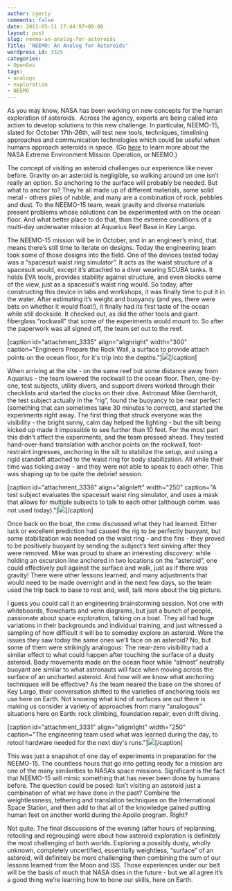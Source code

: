 ```yaml
---
author: cgerty
comments: false
date: 2011-05-11 17:44:07+00:00
layout: post
slug: neemo-an-analog-for-asteroids
Title: 'NEEMO: An Analog for Asteroids'
wordpress_id: 3325
categories:
- OpenGov
tags:
- analogs
- exploration
- NEEMO
---
```


As you may know, NASA has been working on new concepts for the human exploration of asteroids.  Across the agency, experts are being called into action to develop solutions to this new challenge. In particular, NEEMO-15, slated for October 17th-26th, will test new tools, techniques, timelining approaches and communication technologies which could be useful when humans approach asteroids in space. (Go [here](http://www.nasa.gov/mission_pages/NEEMO/index.html) to learn more about the NASA Extreme Environment Mission Operation, or NEEMO.)

The concept of visiting an asteroid challenges our experience like never before. Gravity on an asteroid is negligible, so walking around on one isn’t really an option. So anchoring to the surface will probably be needed. But what to anchor to? They’re all made up of different materials, some solid metal - others piles of rubble, and many are a combination of rock, pebbles and dust. To the NEEMO-15 team, weak gravity and diverse materials present problems whose solutions can be experimented with on the ocean floor. And what better place to do that, than the extreme conditions of a multi-day underwater mission at Aquarius Reef Base in Key Largo.

The NEEMO-15 mission will be in October, and in an engineer’s mind, that means there’s still time to iterate on designs. Today the engineering team took some of those designs into the field. One of the devices tested today was a “spacesuit waist ring simulator”. It acts as the waist structure of a spacesuit would, except it’s attached to a diver wearing SCUBA tanks. It holds EVA tools, provides stability against structure, and even blocks some of the view, just as a spacesuit’s waist ring would. So today, after constructing this device in labs and workshops, it was finally time to put it in the water. After estimating it’s weight and buoyancy (and yes, there were bets on whether it would float!), it finally had its first taste of the ocean while still dockside. It checked out, as did the other tools and giant fiberglass “rockwall” that some of the experiments would mount to. So after the paperwork was all signed off, the team set out to the reef.

[caption id="attachment_3335" align="alignright" width="300" caption="Engineers Prepare the Rock Wall, a surface to provide attach points on the ocean floor, for it's trip into the depths."][![](http://open.nasa.gov/wp-content/uploads/2011/05/GEDC0072_small.jpg)](http://open.nasa.gov/wp-content/uploads/2011/05/GEDC0072_small.jpg)[/caption]

When arriving at the site - on the same reef but some distance away from Aquarius - the team lowered the rockwall to the ocean floor. Then, one-by-one, test subjects, utility divers, and support divers worked through their checklists and started the clocks on their dive. Astronaut Mike Gernhardt, the test subject actually in the “rig”, found the buoyancy to be near perfect (something that can sometimes take 30 minutes to correct), and started the experiments right away. The first thing that struck everyone was the visibility - the bright sunny, calm day helped the lighting - but the silt being kicked up made it impossible to see further than 10 feet. For the most part this didn’t affect the experiments, and the team pressed ahead. They tested hand-over-hand translation with anchor points on the rockwall, foot-restraint ingresses, anchoring in the silt to stabilize the setup, and using a rigid standoff attached to the waist ring for body stabilization. All while their time was ticking away - and they were not able to speak to each other. This was shaping up to be quite the debrief session.

[caption id="attachment_3336" align="alignleft" width="250" caption="A test subject evaluates the spacesuit waist ring simulator, and uses a mask that allows for multiple subjects to talk to each other (although comm. was not used today)."][![](http://open.nasa.gov/wp-content/uploads/2011/05/GEDC0042_small.jpg)](http://open.nasa.gov/wp-content/uploads/2011/05/GEDC0042_small.jpg)[/caption]

Once back on the boat, the crew discussed what they had learned. Either luck or excellent prediction had caused the rig to be perfectly buoyant, but some stabilization was needed on the waist ring - and the fins - they proved to be positively buoyant by sending the subject’s feet sinking after they were removed. Mike was proud to share an interesting discovery: while holding an excursion line anchored in two locations on the “asteroid”, one could effectively pull against the surface and walk, just as if there was gravity! There were other lessons learned, and many adjustments that would need to be made overnight and in the next few days, so the team used the trip back to base to rest and, well, talk more about the big picture.

I guess you could call it an engineering brainstorming session. Not one with whiteboards, flowcharts and venn diagrams, but just a bunch of people, passionate about space exploration, talking on a boat. They all had huge variations in their backgrounds and individual training, and just witnessed a sampling of how difficult it will be to someday explore an asteroid. Were the issues they saw today the same ones we’ll face on an asteroid? No, but some of them were strikingly analogous: The near-zero visibility had a similar effect to what could happen after touching the surface of a dusty asteroid. Body movements made on the ocean floor while “almost” neutrally buoyant are similar to what astronauts will face when moving across the surface of an uncharted asteroid. And how will we know what anchoring techniques will be effective? As the team neared the base on the shores of Key Largo, their conversation shifted to the varieties of anchoring tools we use here on Earth. Not knowing what kind of surfaces are out there is making us consider a variety of approaches from many “analogous” situations here on Earth: rock climbing, foundation repair, even drift diving.

[caption id="attachment_3331" align="alignright" width="250" caption="The engineering team used what was learned during the day, to retool hardware needed for the next day's runs."][![](http://open.nasa.gov/wp-content/uploads/2011/05/photo_small.jpg)](http://open.nasa.gov/wp-content/uploads/2011/05/photo_small.jpg)[/caption]

This was just a snapshot of one day of experiments in preparation for the NEEMO-15. The countless hours that go into getting ready for a mission are one of the many similarities to NASA’s space missions. Significant is the fact that NEEMO-15 will mimic something that has never been done by humans before. The question could be posed: Isn’t visiting an asteroid just a combination of what we have done in the past? Combine the weightlessness, tethering and translation techniques on the International Space Station, and then add to that all of the knowledge gained putting human feet on another world during the Apollo program. Right?

Not quite. The final discussions of the evening (after hours of replanning, retooling and regrouping) were about how asteroid exploration is definitely the most challenging of both worlds. Exploring a possibly dusty, wholly unknown, completely uncertified, essentially weightless, “surface” of an asteroid, will definitely be more challenging then combining the sum of our lessons learned from the Moon and ISS. Those experiences under our belt will be the basis of much that NASA does in the future - but we all agree it’s a good thing we’re learning how to hone our skills, here on Earth.

